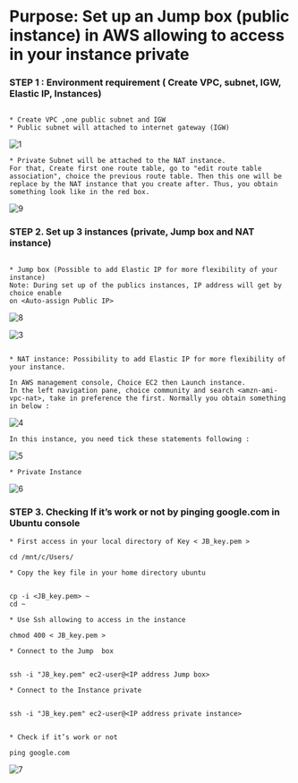 
# Purpose: Set up an Jump box (public instance) in AWS allowing to access in your instance private #

### STEP 1 : Environment requirement ( Create VPC, subnet, IGW, Elastic IP, Instances) ###

```{r}

* Create VPC ,one public subnet and IGW 
* Public subnet will attached to internet gateway (IGW) 
```


![1](https://user-images.githubusercontent.com/51121757/69834360-c077de00-1231-11ea-9d16-1616a0f32df2.PNG)


```{r}
* Private Subnet will be attached to the NAT instance. 
For that, Create first one route table, go to "edit route table association", choice the previous route table. Then this one will be replace by the NAT instance that you create after. Thus, you obtain something look like in the red box.

```



![9](https://user-images.githubusercontent.com/51121757/70646282-797ce600-1c3e-11ea-8654-a15b32e1c1bf.PNG)



### STEP 2. Set up 3 instances (private, Jump box and NAT instance) ###

```{r}

* Jump box (Possible to add Elastic IP for more flexibility of your instance)
Note: During set up of the publics instances, IP address will get by choice enable
on <Auto-assign Public IP>
```

![8](https://user-images.githubusercontent.com/51121757/69897369-12f4ef80-1343-11ea-9908-d2fd3698d8ff.PNG)


![3](https://user-images.githubusercontent.com/51121757/69834395-00d75c00-1232-11ea-98eb-0552028c4570.PNG)


```{r}

* NAT instance: Possibility to add Elastic IP for more flexibility of your instance. 

In AWS management console, Choice EC2 then Launch instance.
In the left navigation pane, choice community and search <amzn-ami-vpc-nat>, take in preference the first. Normally you obtain something in below :
```

![4](https://user-images.githubusercontent.com/51121757/69834399-0765d380-1232-11ea-8479-3d1b176f3c73.PNG)

```{r}
In this instance, you need tick these statements following : 
```

![5](https://user-images.githubusercontent.com/51121757/69834402-0c2a8780-1232-11ea-96db-7c87a1d60b74.PNG)


```{r}
* Private Instance
```

![6](https://user-images.githubusercontent.com/51121757/69834408-1056a500-1232-11ea-8ccb-74cce9d3cbee.PNG)


### STEP 3. Checking If it’s work or not by pinging google.com in Ubuntu console ###
```{r}
* First access in your local directory of Key < JB_key.pem >

cd /mnt/c/Users/

* Copy the key file in your home directory ubuntu


cp -i <JB_key.pem> ~
cd ~

* Use Ssh allowing to access in the instance

chmod 400 < JB_key.pem >

* Connect to the Jump  box


ssh -i "JB_key.pem" ec2-user@<IP address Jump box>

* Connect to the Instance private


ssh -i "JB_key.pem" ec2-user@<IP address private instance>


* Check if it’s work or not

ping google.com

```


![7](https://user-images.githubusercontent.com/51121757/69834414-15b3ef80-1232-11ea-86e4-6989c31d9903.PNG)

